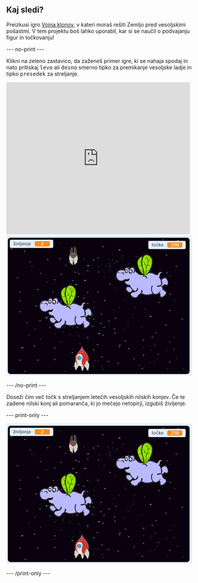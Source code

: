 ## Kaj sledi?

Preizkusi igro [Vojna klonov](https://projects.raspberrypi.org/en/projects/clone-wars?utm_source=pathway&utm_medium=whatnext&utm_campaign=projects), v kateri moraš rešiti Zemljo pred vesoljskimi pošastmi. V tem projektu boš lahko uporabil, kar si se naučil o podvajanju figur in točkovanju!

\--- no-print \---

Klikni na zeleno zastavico, da zaženeš primer igre, ki se nahaja spodaj in nato pritiskaj <kbd>levo</kbd> ali <kbd>desno</kbd> smerno tipko za premikanje vesoljske ladje in tipko <kbd>presedek</kbd> za streljanje.

<div class="scratch-preview">
  <iframe allowtransparency="true" width="485" height="402" src="https://scratch.mit.edu/projects/embed/276887163/?autostart=false" frameborder="0" scrolling="no"></iframe>
  <img src="images/clone-showcase.png">
</div>

\--- /no-print \---

Doseži čim več točk s streljanjem letečih vesoljskih nilskih konjev. Če te zadene nilski konj ali pomaranča, ki jo mečejo netopirji, izgubiš življenje.

\--- print-only \---

![padajoče](images/clone-showcase.png)

\--- /print-only \---